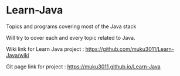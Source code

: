 # Learn-Java
Topics and programs covering most of the Java stack

Will try to cover each and every topic related to Java.

Wiki link for Learn Java project :
https://github.com/muku3011/Learn-Java/wiki

Git page link for project :
https://muku3011.github.io/Learn-Java